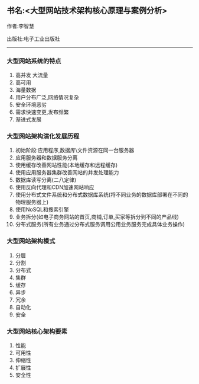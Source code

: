## 书名:<大型网站技术架构核心原理与案例分析>

作者:李智慧

出版社:电子工业出版社

----- 

### 大型网站系统的特点

1. 高并发 大流量
2. 高可用
3. 海量数据
4. 用户分布广泛,网络情况复杂
5. 安全环境恶劣
6. 需求快速变更,发布频繁
7. 渐进式发展


### 大型网站架构演化发展历程

1. 初始阶段:应用程序,数据库\文件资源在同一台服务器
2. 应用服务器和数据服务分离
3. 使用缓存改善网站性能(本地缓存和远程缓存)
4. 使用应用服务器集群改善网站的并发处理能力
5. 数据库读写分离(二八定律)
6. 使用反向代理和CDN加速网站响应
7. 使用分布式文件系统和分布式数据库系统(将不同业务的数据库部署在不同的物理服务器上)
8. 使用NoSQL和搜索引擎
9. 业务拆分(如电子商务网站的首页,商铺,订单,买家等拆分到不同的产品线)
10. 分布式服务(所有业务通过分布式服务调用公用业务服务完成具体业务操作)

### 大型网站架构模式

1. 分层
2. 分割
3. 分布式
4. 集群
5. 缓存
6. 异步
7. 冗余
8. 自动化
9. 安全


### 大型网站核心架构要素

1. 性能
2. 可用性
3. 伸缩性
4. 扩展性
5. 安全性